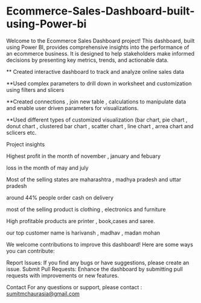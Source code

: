 # Ecommerce-Sales-Dashboard-built-using-Power-bi

Welcome to the Ecommerce Sales Dashboard project! This dashboard, built using Power BI, provides comprehensive insights into the performance of an ecommerce business. It is designed to help stakeholders make informed decisions by presenting key metrics, trends, and actionable data.

** Created interactive dashboard to track and analyze online sales data 

**Used complex parameters to drill down in worksheet and customization using filters and slicers

**Created connections , join new table , calculations to manipulate data and enable user driven parameters for visualizations.

**Used different types of customized  visualization (bar chart, pie chart , donut chart , clustered bar chart , scatter chart , line chart , arrea chart and sclicers etc.

Project insights

Highest profit in the month of november , january and febuary 

 loss in  the month of may and july

 Most of the selling states are maharashtra , madhya pradesh and uttar pradesh

 around 44% people order cash on delivery

 most of the selling product is clothing , electronics and furniture 

 High profitable products are printer , book,cases and saree.

 our top customer name is harivansh , madhav , madan mohan


We welcome contributions to improve this dashboard! Here are some ways you can contribute:

Report Issues: If you find any bugs or have suggestions, please create an issue.
Submit Pull Requests: Enhance the dashboard by submitting pull requests with improvements or new features.

Contact
For any questions or support, please contact : sumitmchaurasia@gmail.com


